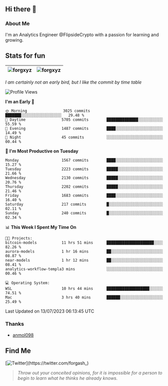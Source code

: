 ## Hi there 👋

### About Me

I'm an Analytics Engineer @FlipsideCrypto with a passion for learning and growing.
  
## Stats for fun

| <img align="center" src="https://github-readme-streak-stats.herokuapp.com/?user=forgxyz&theme=tokyonight" alt="forgxyz" /> | <img align="center" src="https://github-readme-stats.vercel.app/api?username=forgxyz&theme=tokyonight&show_icons=true" alt="forgxyz" /> |
| ------------- |------------- |

*I am certainly not an early bird, but I like the commit by time table*  

<!--START_SECTION:waka-->
![Profile Views](http://img.shields.io/badge/Profile%20Views-0-blue)

**I'm an Early 🐤** 

```text
🌞 Morning                3025 commits        ███████░░░░░░░░░░░░░░░░░░   29.48 % 
🌆 Daytime                5705 commits        ██████████████░░░░░░░░░░░   55.59 % 
🌃 Evening                1487 commits        ████░░░░░░░░░░░░░░░░░░░░░   14.49 % 
🌙 Night                  45 commits          ░░░░░░░░░░░░░░░░░░░░░░░░░   00.44 % 
```
📅 **I'm Most Productive on Tuesday** 

```text
Monday                   1567 commits        ████░░░░░░░░░░░░░░░░░░░░░   15.27 % 
Tuesday                  2223 commits        █████░░░░░░░░░░░░░░░░░░░░   21.66 % 
Wednesday                2130 commits        █████░░░░░░░░░░░░░░░░░░░░   20.76 % 
Thursday                 2202 commits        █████░░░░░░░░░░░░░░░░░░░░   21.46 % 
Friday                   1683 commits        ████░░░░░░░░░░░░░░░░░░░░░   16.40 % 
Saturday                 217 commits         █░░░░░░░░░░░░░░░░░░░░░░░░   02.11 % 
Sunday                   240 commits         █░░░░░░░░░░░░░░░░░░░░░░░░   02.34 % 
```


📊 **This Week I Spent My Time On** 

```text
🐱‍💻 Projects: 
bitcoin-models           11 hrs 51 mins      █████████████████████░░░░   82.26 % 
aurora-models            1 hr 16 mins        ██░░░░░░░░░░░░░░░░░░░░░░░   08.87 % 
near-models              1 hr 12 mins        ██░░░░░░░░░░░░░░░░░░░░░░░   08.41 % 
analytics-workflow-templa3 mins              ░░░░░░░░░░░░░░░░░░░░░░░░░   00.46 % 

💻 Operating System: 
WSL                      10 hrs 44 mins      ███████████████████░░░░░░   74.51 % 
Mac                      3 hrs 40 mins       ██████░░░░░░░░░░░░░░░░░░░   25.49 % 
```


 Last Updated on 13/07/2023 06:13:45 UTC
<!--END_SECTION:waka-->

### Thanks
 - [anmol098](https://github.com/anmol098/waka-readme-stats/)
  
## Find Me
[![Twitter](https://img.shields.io/twitter/url/https/twitter.com/forgash_.svg?style=social&label=Follow%20%40forgash_)](https://twitter.com/forgash_)


> *Throw out your conceited opinions, for it is impossible for a person to begin to learn what he thinks he already knows.* 
